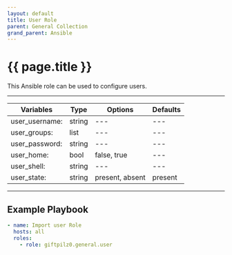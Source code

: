 ```yaml
---
layout: default
title: User Role
parent: General Collection
grand_parent: Ansible
---
```


# {{ page.title }}

This Ansible role can be used to configure users.

______________________________________________________________________

| Variables      | Type   | Options         | Defaults |
| -------------- | ------ | --------------- | -------- |
| user_username: | string | ---             | ---      |
| user_groups:   | list   | ---             | ---      |
| user_password: | string | ---             | ---      |
| user_home:     | bool   | false, true     | ---      |
| user_shell:    | string | ---             | ---      |
| user_state:    | string | present, absent | present  |

______________________________________________________________________

## Example Playbook

```yaml
- name: Import user Role
  hosts: all
  roles:
    - role: giftpilz0.general.user
```
